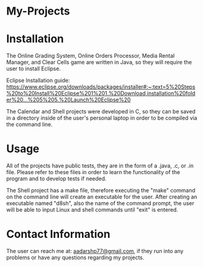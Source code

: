# My-Projects

# Installation

The Online Grading System, Online Orders Processor, Media Rental Manager, and Clear Cells game are written in Java, so they will require the user to install Eclipse.

Eclipse Installation guide: https://www.eclipse.org/downloads/packages/installer#:~:text=5%20Steps%20to%20Install%20Eclipse%201%201.%20Download,installation%20folder%20...%205%205.%20Launch%20Eclipse%20 

The Calendar and Shell projects were developed in C, so they can be saved in a directory inside of the user's personal laptop in order to be compiled via the command line.

# Usage

All of the projects have public tests, they are in the form of a .java, .c, or .in file. Please refer to these files in order to learn the functionality of the program and to develop tests if needed.

The Shell project has a make file, therefore executing the "make" command on the command line will create an executable for the user. After creating an executable named "d8sh", also the name of the command prompt, the user will be able to input Linux and shell commands until "exit" is entered.

# Contact Information

The user can reach me at: aadarshp77@gmail.com, if they run into any problems or have any questions regarding my projects.


